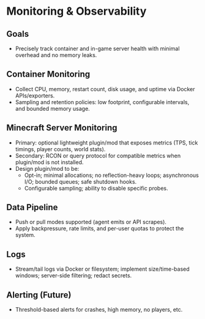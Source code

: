 # Monitoring & Observability

## Goals

- Precisely track container and in-game server health with minimal overhead and no memory leaks.

## Container Monitoring

- Collect CPU, memory, restart count, disk usage, and uptime via Docker APIs/exporters.
- Sampling and retention policies: low footprint, configurable intervals, and bounded memory usage.

## Minecraft Server Monitoring

- Primary: optional lightweight plugin/mod that exposes metrics (TPS, tick timings, player counts, world stats).
- Secondary: RCON or query protocol for compatible metrics when plugin/mod is not installed.
- Design plugin/mod to be:
  - Opt-in; minimal allocations; no reflection-heavy loops; asynchronous I/O; bounded queues; safe shutdown hooks.
  - Configurable sampling; ability to disable specific probes.

## Data Pipeline

- Push or pull modes supported (agent emits or API scrapes).
- Apply backpressure, rate limits, and per-user quotas to protect the system.

## Logs

- Stream/tail logs via Docker or filesystem; implement size/time-based windows; server-side filtering; redact secrets.

## Alerting (Future)

- Threshold-based alerts for crashes, high memory, no players, etc.
